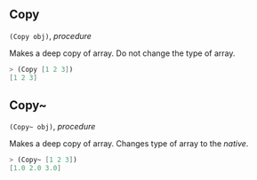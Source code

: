 ## Copy
`(Copy obj)`, *procedure*

Makes a deep copy of array. Do not change the type of array.
```scheme
> (Copy [1 2 3])
[1 2 3]
```

## Copy~
`(Copy~ obj)`, *procedure*

Makes a deep copy of array. Changes type of array to the *native*.
```scheme
> (Copy~ [1 2 3])
[1.0 2.0 3.0]
```
